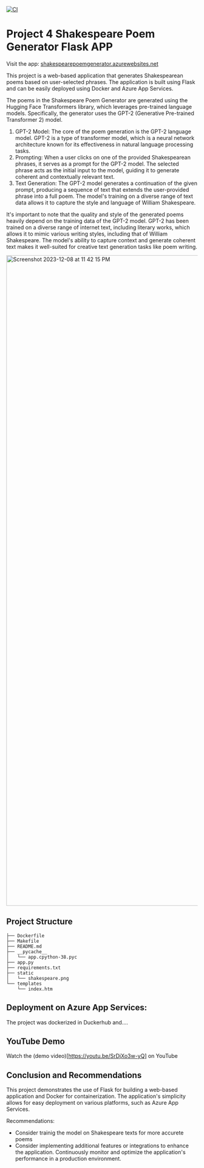 [![CI](https://github.com/nogibjj/djl_project_4/actions/workflows/cicd.yml/badge.svg)](https://github.com/nogibjj/djl_project_4/actions/workflows/cicd.yml)


# Project 4 Shakespeare Poem Generator Flask APP
Visit the app: [shakespearepoemgenerator.azurewebsites.net](https://shakespearepoemgenerator.azurewebsites.net)

This project is a web-based application that generates Shakespearean poems based on user-selected phrases. The application is built using Flask and can be easily deployed using Docker and Azure App Services. 

The poems in the Shakespeare Poem Generator are generated using the Hugging Face Transformers library, which leverages pre-trained language models. Specifically, the generator uses the GPT-2 (Generative Pre-trained Transformer 2) model.

1. GPT-2 Model: The core of the poem generation is the GPT-2 language model. GPT-2 is a type of transformer model, which is a neural network architecture known for its effectiveness in natural language processing tasks.
2. Prompting: When a user clicks on one of the provided Shakespearean phrases, it serves as a prompt for the GPT-2 model. The selected phrase acts as the initial input to the model, guiding it to generate coherent and contextually relevant text.
3. Text Generation: The GPT-2 model generates a continuation of the given prompt, producing a sequence of text that extends the user-provided phrase into a full poem. The model's training on a diverse range of text data allows it to capture the style and language of William Shakespeare.

It's important to note that the quality and style of the generated poems heavily depend on the training data of the GPT-2 model. GPT-2 has been trained on a diverse range of internet text, including literary works, which allows it to mimic various writing styles, including that of William Shakespeare. The model's ability to capture context and generate coherent text makes it well-suited for creative text generation tasks like poem writing.

<img width="1710" alt="Screenshot 2023-12-08 at 11 42 15 PM" src="https://github.com/nogibjj/djl_project_4/assets/143829673/36d3cc84-f2cb-401c-9710-714a17da4a86">

## Project Structure

```
├── Dockerfile
├── Makefile
├── README.md
├── __pycache__
│   └── app.cpython-38.pyc
├── app.py
├── requirements.txt
├── static
│   └── shakespeare.png
└── templates
    └── index.htm
```

## Deployment  on Azure App Services:
The project was dockerized in Duckerhub and....


## YouTube Demo

Watch the (demo video)[https://youtu.be/SrDjXo3w-yQ] on YouTube

## Conclusion and Recommendations

This project demonstrates the use of Flask for building a web-based application and Docker for containerization. The application's simplicity allows for easy deployment on various platforms, such as Azure App Services.

Recommendations:
- Consider trainig the model on Shakespeare texts for more accurete poems
- Consider implementing additional features or integrations to enhance the application.
Continuously monitor and optimize the application's performance in a production environment.
